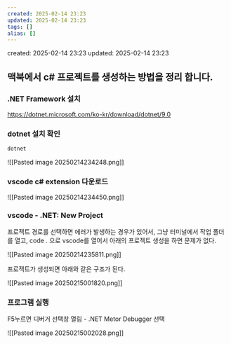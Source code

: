 ```yaml
---
created: 2025-02-14 23:23
updated: 2025-02-14 23:23
tags: []
alias: []
---
```


created: 2025-02-14 23:23
updated: 2025-02-14 23:23

## 맥북에서 c# 프로젝트를 생성하는 방법을 정리 합니다.

### .NET Framework 설치
https://dotnet.microsoft.com/ko-kr/download/dotnet/9.0

### dotnet 설치 확인
```bash
dotnet
```

![[Pasted image 20250214234248.png]]


### vscode c# extension 다운로드

![[Pasted image 20250214234450.png]]



### vscode - .NET: New Project

프로젝트 경로를 선택하면 에러가 발생하는 경우가 있어서,
그냥 터미널에서 작업 폴더를 열고, code . 으로 vscode를 열어서 아래의 프로젝트 생성을 하면 문제가 없다.

![[Pasted image 20250214235811.png]]



프로젝트가 생성되면 아래와 같은 구조가 된다.

![[Pasted image 20250215001820.png]]


### 프로그램 실행 

F5누르면 디버거 선택창 열림 - .NET Metor Debugger 선택

![[Pasted image 20250215002028.png]]